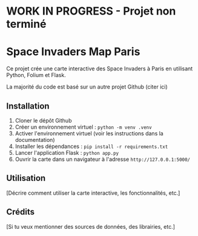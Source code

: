 # WORK IN PROGRESS - Projet non terminé

# Space Invaders Map Paris

Ce projet crée une carte interactive des Space Invaders à Paris en utilisant Python, Folium et Flask.

La majorité du code est basé sur un autre projet Github (citer ici)

## Installation

1. Cloner le dépôt Github
2. Créer un environnement virtuel : `python -m venv .venv`
3. Activer l'environnement virtuel (voir les instructions dans la documentation)
4. Installer les dépendances : `pip install -r requirements.txt`
5. Lancer l'application Flask : `python app.py`
6. Ouvrir la carte dans un navigateur à l'adresse `http://127.0.0.1:5000/`

## Utilisation

[Décrire comment utiliser la carte interactive, les fonctionnalités, etc.]

## Crédits

[Si tu veux mentionner des sources de données, des librairies, etc.]
